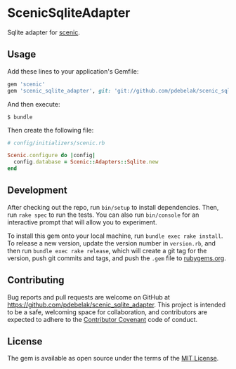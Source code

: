 # ScenicSqliteAdapter

Sqlite adapter for [scenic](https://github.com/thoughtbot/scenic).

## Usage

Add these lines to your application's Gemfile:

```ruby
gem 'scenic'
gem 'scenic_sqlite_adapter', git: 'git://github.com/pdebelak/scenic_sqlite_adapter.git'
```

And then execute:

    $ bundle

Then create the following file:

```ruby
# config/initializers/scenic.rb

Scenic.configure do |config|
  config.database = Scenic::Adapters::Sqlite.new
end
```

## Development

After checking out the repo, run `bin/setup` to install dependencies. Then, run `rake spec` to run the tests. You can also run `bin/console` for an interactive prompt that will allow you to experiment.

To install this gem onto your local machine, run `bundle exec rake install`. To release a new version, update the version number in `version.rb`, and then run `bundle exec rake release`, which will create a git tag for the version, push git commits and tags, and push the `.gem` file to [rubygems.org](https://rubygems.org).

## Contributing

Bug reports and pull requests are welcome on GitHub at https://github.com/pdebelak/scenic_sqlite_adapter. This project is intended to be a safe, welcoming space for collaboration, and contributors are expected to adhere to the [Contributor Covenant](http://contributor-covenant.org) code of conduct.

## License

The gem is available as open source under the terms of the [MIT License](http://opensource.org/licenses/MIT).

